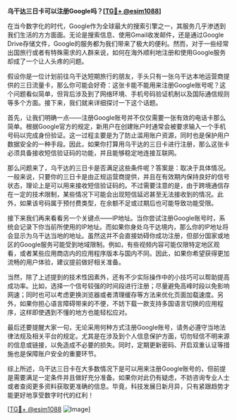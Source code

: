 **乌干达三日卡可以注册Google吗？[[TG💪+ @esim1088](https://t.me/s/esim1088)]**

在当今数字化的时代，Google作为全球最大的搜索引擎之一，其服务几乎渗透到我们生活的方方面面。无论是搜索信息、使用Gmail收发邮件，还是通过Google Drive存储文件，Google的服务都为我们带来了极大的便利。然而，对于一些经常出国旅行或者有特殊需求的人群来说，如何在海外顺利地注册和使用Google服务却成了一个让人头疼的问题。

假设你是一位计划前往乌干达短期旅行的朋友，手头只有一张乌干达本地运营商提供的三日流量卡，那么你可能会好奇：这张卡能不能用来注册Google账号呢？这个问题看似简单，但背后涉及到了网络环境、手机号码验证机制以及国际通信规则等多个方面。接下来，我们就来详细探讨一下这个话题。

首先，让我们明确一点——注册Google账号并不仅仅需要一张有效的电话卡那么简单。根据Google官方的规定，新用户在创建账户时通常会被要求输入一个手机号码以完成身份验证。这一过程主要是为了防止滥用账户资源，同时也是保护用户数据安全的一种手段。因此，如果你打算用乌干达的三日卡进行注册，那么这张卡必须具备接收短信验证码的功能，并且能够稳定地连接互联网。

那么问题来了，乌干达的三日卡是否满足这些条件呢？答案是：取决于具体情况。一般来说，只要你的三日卡是由正规运营商提供，并且在有效期内保持良好的信号状态，理论上是可以用来接收短信验证码的。不过需要注意的是，由于跨境通信存在一定的技术限制，某些情况下可能会出现短信延迟甚至无法接收到的情况。此外，如果该号码属于预付费类型，在余额不足或过期后也可能导致功能受限。

接下来我们再来看看另一个关键点——IP地址。当你尝试注册Google账号时，系统会记录下你当前所使用的IP地址。而如果你身处乌干达境内，那么你的IP地址将会显示为乌干达当地的地址。虽然这并不会直接妨碍你成功注册，但部分国家或地区的Google服务可能受到地域限制。例如，有些视频内容可能仅限特定地区观看，或者某些应用商店内的应用程序版本与国内不同。因此，如果你希望获得更加流畅的用户体验，建议提前做好相关准备。

当然，除了上述提到的技术性因素外，还有不少实际操作中的小技巧可以帮助提高成功率。比如，选择一个信号较强的时间段进行注册；尽量避免高峰时段以免影响网速；同时也可以考虑更换浏览器或者清理缓存等方法来优化页面加载速度。另外，如果你担心语言障碍带来的不便，不妨下载一款支持多国语言切换的应用程序，这样即使遇到不懂的地方也能轻松应对。

最后还要提醒大家一句，无论采用何种方式注册Google账号，请务必遵守当地法律法规及相关平台的规定。尤其是在涉及到个人信息保护方面，切勿轻信不明来源的信息或链接，以免造成不必要的损失。同时，定期更新密码、开启双重认证等措施也是保障账户安全的重要环节。

综上所述，乌干达三日卡在大多数情况下是可以用来注册Google账号的，但前提是需要满足一定条件并且做好充分准备。如果你对此仍有疑虑，不妨咨询专业人士或者查阅更多资料获取更准确的信息。毕竟，科技发展日新月异，只有紧跟趋势才能更好地享受数字时代的红利！

[[TG💪+ @esim1088](https://t.me/s/esim1088) ![Image](https://i.postimg.cc/4NQfJmqS/Snipaste-2025-05-13-00-14-12.png)]